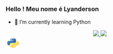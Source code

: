 ### Hello ! Meu nome é Lyanderson 
- 🌱 I’m currently learning Python
<div align="center">
  <a href="https://beacons.al/Lyanderson">
  <img height="180em" src="https://github-readme-stats.vercel.app/api?username=Lyanderson-SR&show_icons=true&theme=radical&include_all_commits=true&count_private=true"/>
  <img height="180em" src="https://github-readme-stats.vercel.app/api/top-langs/?username=Lyanderson-SR&layout=compact&langs_count=7&theme=radical"/>
</div>
  <img align="center" alt="Lyanderson-Python" height="30" width="40" src="https://raw.githubusercontent.com/devicons/devicon/master/icons/python/python-original.svg">
